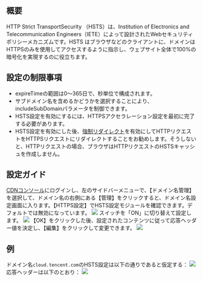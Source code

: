 

## 概要

HTTP Strict TransportSecurity （HSTS）は、Institution of Electronics and Telecommunication Engineers（IETE）によって設計されたWebセキュリティポリシーメカニズムです。HSTS はブラウザなどのクライアントに、ドメインはHTTPSのみを使用してアクセスするように指示し、ウェブサイト全体で100%の暗号化を実現するのに役立ちます。

## 設定の制限事項

- expireTimeの範囲は0〜365日で、秒単位で構成されます。
- サブドメイン名を含めるかどうかを選択することにより、includeSubDomainパラメータを制御できます。
- HSTS設定を有効にするには、HTTPSアクセラレーション設定を最初に完了する必要があります。
- HSTS設定を有効にした後、[強制リダイレクト](https://intl.cloud.tencent.com/document/product/228/35214)を有効にしてHTTPリクエストをHTTPSリクエストにリダイレクトすることをお勧めします。そうしないと、HTTPリクエストの場合、ブラウザはHTTPリクエストのHSTSキャッシュを作成しません。

## 設定ガイド

[CDNコンソール](https://console.cloud.tencent.com/cdn)にログインし、左のサイドバーメニューで、【ドメイン名管理】を選択して、ドメイン名の右側にある【管理】をクリックすると、ドメイン名設定画面に入ります。【HTTPS設定】でHSTS設定モジュールを確認できます。デフォルトでは無効になっています。
![](https://main.qcloudimg.com/raw/4e44076b3485c9de15776134af7d5e96.png)
スイッチを「ON」に切り替えて設定します。
![](https://main.qcloudimg.com/raw/5a98a2ede54d4eceb8b5f4f0a8bbaa3b.png)
【OK】をクリックした後、設定されたコンテンツに従って応答ヘッダー値を決定し、【編集】をクリックして変更できます。
![](https://main.qcloudimg.com/raw/e22e2cf4ad493379db7f1bcf49cfa03a.png)

## 例

ドメイン名`cloud.tencent.com`のHSTS設定は以下の通りであると仮定する：
![](https://main.qcloudimg.com/raw/58e49b2b5a0b94f21fa3547dda08daed.png)
応答ヘッダーは以下のとおり：
![](https://main.qcloudimg.com/raw/910e57e5abdedba4a33b4e4748a81318.png)

